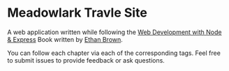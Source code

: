 # Meadowlark Travle Site

A web application written while following the
[Web Development with Node & Express](http://shop.oreilly.com/product/0636920032977.do)
Book written by
[Ethan Brown](https://twitter.com/EthanRBrown).

You can follow each chapter via each of the corresponding tags. Feel free to
submit issues to provide feedback or ask questions.